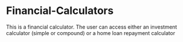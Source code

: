 # Financial-Calculators
This is a financial calculator. The user can access either an investment calculator (simple or compound) or a home loan repayment calculator

